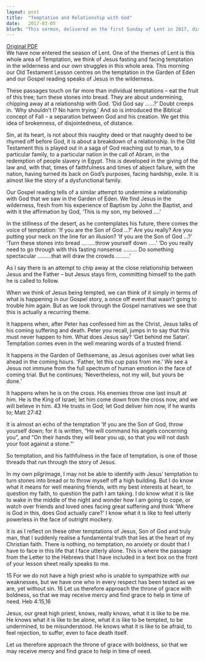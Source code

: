 ```yaml
---
layout: post
title:  "Temptation and Relationship with God"
date:   2017-03-05
blurb: "This sermon, delivered on the first Sunday of Lent in 2017, discusses the theme of temptation and its role in undermining our relationship with God. Drawing from the temptation of Jesus in the wilderness and the temptation in the Garden of Eden, the sermon emphasizes that sin, at its heart, is about a breakdown of a relationship. It also reassures that Jesus, our great high priest, truly understands our struggles and temptations."
---
```

[Original PDF](/assets/pdf/lent12017.pdf)    
We have now entered the season of Lent. One of the themes of Lent is this whole area of Temptation, we think of Jesus fasting and facing temptation in the wilderness and our own struggles in this whole area. This morning our Old Testament Lesson centres on the temptation in the Garden of Eden and our Gospel reading speaks of Jesus in the wilderness.

These passages touch on far more than individual temptations – eat the fruit of this tree; turn these stones into bread. They are about undermining, chipping away at a relationship with God. ‘Did God say ……?’ Doubt creeps in. ‘Why shouldn’t I? No harm trying.’ And so is introduced the Biblical concept of Fall – a separation between God and his creation. We get this idea of brokenness, of disjointedness, of distance.

Sin, at its heart, is not about this naughty deed or that naughty deed to be rhymed off before God, it is about a breakdown of a relationship. In the Old Testament this is played out in a saga of God reaching out to man, to a particular family, to a particular nation in the call of Abram, in the redemption of people slavery in Egypt. This is developed in the giving of the law and, with that, times of faithfulness and times of abject failure, with the nation, having turned its back on God’s purposes, facing hardship, exile. It is almost like the story of a dysfunctional family.

Our Gospel reading tells of a similar attempt to undermine a relationship with God that we saw in the Garden of Eden. We find Jesus in the wilderness, fresh from his experience of Baptism by John the Baptist, and with it the affirmation by God, ‘This is my son, my beloved ….’

In the stillness of the desert, as he contemplates his future, there comes the voice of temptation: ‘If you are the Son of God …?’ Are you really? Are you putting your neck on the line for an illusion? ‘If you are the Son of God …?’ ‘Turn these stones into bread ………throw yourself down …..’ ‘Do you really need to go through with this fasting nonsense ……… Do something spectacular ………that will draw the crowds ………’

As I say there is an attempt to chip away at the close relationship between Jesus and the Father – but Jesus stays firm, committing himself to the path he is called to follow.

When we think of Jesus being tempted, we can think of it simply in terms of what is happening in our Gospel story, a once off event that wasn’t going to trouble him again. But as we look through the Gospel narratives we see that this is actually a recurring theme.

It happens when, after Peter has confessed him as the Christ, Jesus talks of his coming suffering and death. Peter you recall, jumps in to say that this must never happen to him. What does Jesus say? ‘Get behind me Satan’. Temptation comes even in the well meaning words of a trusted friend.

It happens in the Garden of Gethsemane, as Jesus agonises over what lies ahead in the coming hours. ‘Father, let this cup pass from me.’ We see a Jesus not immune from the full spectrum of human emotion in the face of coming trial. But he continues; ‘Nevertheless, not my will, but yours be done.’

It happens when he is on the cross. His enemies throw one last insult at him. He is the King of Israel; let him come down from the cross now, and we will believe in him. 43 He trusts in God; let God deliver him now, if he wants to; Matt 27:42

It is almost an echo of the temptation ‘If you are the Son of God, throw yourself down; for it is written, “He will command his angels concerning you”, and “On their hands they will bear you up, so that you will not dash your foot against a stone.”’

So temptation, and his faithfulness in the face of temptation, is one of those threads that run through the story of Jesus.

In my own pilgrimage, I may not be able to identify with Jesus’ temptation to turn stones into bread or to throw myself off a high building. But I do know what it means for well meaning friends, with my best interests at heart, to question my faith, to question the path I am taking. I do know what it is like to wake in the middle of the night and wonder how I am going to cope, or watch over friends and loved ones facing great suffering and think ‘Where is God in this, does God actually care?’ I know what it is like to feel utterly powerless in the face of outright mockery.

It is as I reflect on these other temptations of Jesus, Son of God and truly man, that I suddenly realise a fundamental truth that lies at the heart of my Christian faith. There is nothing, no temptation, no anxiety or doubt that I have to face in this life that I face utterly alone. This is where the passage from the Letter to the Hebrews that I have included in a text box on the front of your lesson sheet really speaks to me.

15 For we do not have a high priest who is unable to sympathize with our weaknesses, but we have one who in every respect has been tested as we are, yet without sin. 16 Let us therefore approach the throne of grace with boldness, so that we may receive mercy and find grace to help in time of need. Heb 4:15,16

Jesus, our great high priest, knows, really knows, what it is like to be me. He knows what it is like to be alone, what it is like to be tempted, to be undermined, to be misunderstood. He knows what it is like to be afraid, to feel rejection, to suffer, even to face death itself.

Let us therefore approach the throne of grace with boldness, so that we may receive mercy and find grace to help in time of need.
